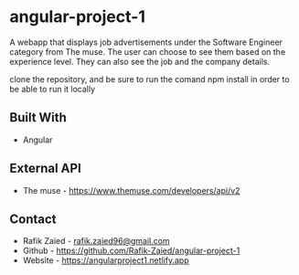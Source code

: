 # angular-project-1

A webapp that displays job advertisements under the Software Engineer category from The muse. The user can choose to see them based on the experience level. They can also see the job and the company details.

clone the repository, and be sure to run the comand npm install in order to be able to run it locally

## Built With

- Angular

## External API

- The muse - https://www.themuse.com/developers/api/v2

## Contact

- Rafik Zaied - rafik.zaied96@gmail.com
- Github - https://github.com/Rafik-Zaied/angular-project-1
- Website - https://angularproject1.netlify.app
